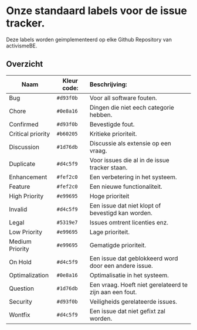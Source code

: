 # Onze standaard labels voor de issue tracker. 

Deze labels worden geimplementeerd op elke Github Repository van activismeBE. 

## Overzicht

| Naam                  | Kleur code:   | Beschrijving:                                             |
| -------------------- | ------------ | :------------------------------------------------------- |
| Bug	|   `#d93f0b`   | Voor all software fouten. |
| Chore		            |	`#0e8a16`   | Dingen die niet eech categorie hebben.                    |
| Confirmed             |	`#d93f0b`   | Bevestigde fout.                                          |
| Critical priority    | 	`#b60205`   | Kritieke prioriteit.                                      |
| Discussion	        |	`#1d76db`   | Discussie als extensie op een vraag.                      |
| Duplicate     	    |	`#d4c5f9`   | Voor issues die al in de issue tracker staan.             |
| Enhancement           |	`#fef2c0`   | Een verbetering in het systeem.                           |
| Feature	            |	`#fef2c0`   | Een nieuwe functionaliteit.                               |
| High Priority         |	`#e99695`   | Hoge prioriteit                                           |
| Invalid	            |	`#d4c5f9`   | Een issue dat niet klopt of bevestigd kan worden.         |
| Legal	                |	`#5319e7`   | Issues omtrent licenties enz.                             |
| Low Priority	        |	`#e99695`   | Lage prioriteit.                                          |
| Medium Priority       |	`#e99695`   | Gematigde prioriteit.                                     |
| On Hold		        |	`#d4c5f9`   | Een issue dat geblokkeerd word door een andere issue.     |
| Optimalization	    |	`#0e8a16`   | Optimalisatie in het systeem.                             |
| Question	            | 	`#1d76db`   | Een vraag. Hoeft niet gerelateerd te zijn aan een fout.   |
| Security	            |	`#d93f0b`   | Veiligheids gerelateerde issues.                          |
| Wontfix		        |	`#d4c5f9`   | Een issue dat niet gefixt zal worden.                     |
